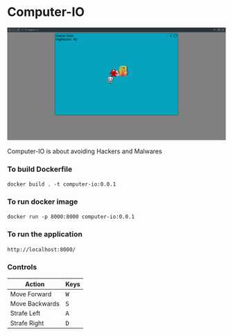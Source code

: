 # Computer-IO

![](res/screenshot1.png)

Computer-IO is about avoiding Hackers and Malwares

### To build Dockerfile
```
docker build . -t computer-io:0.0.1 
```

### To run docker image
```
docker run -p 8000:8000 computer-io:0.0.1 
```

### To run the application
```
http://localhost:8000/
```

### Controls
| Action | Keys |
|--------|------|
|Move Forward|<KBD>W</KBD>|
|Move Backwards|<KBD>S</KBD>|
|Strafe Left|<KBD>A</KBD>|
|Strafe Right|<KBD>D</KBD>|
